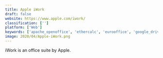 ```yaml
---
title: Apple iWork
draft: false 
website: https://www.apple.com/iwork/
classification: ['']
platform: ['Web']
keywords: ['apache_openoffice', 'ethercalc', 'eurooffice', 'google_drive', 'joeffice', 'libreoffice', 'libreoffice_-_writer', 'microsoft_office', 'microsoft_word', 'neooffice', 'nevron_writer', 'onlyoffice', 'office_online', 'officesuite', 'polaris_office', 'softmaker_freeoffice', 'wps_office', 'wordperfect', 'zoho_one']
image: 2020/04/Apple-iWork.png
---
```

iWork is an office suite by Apple.